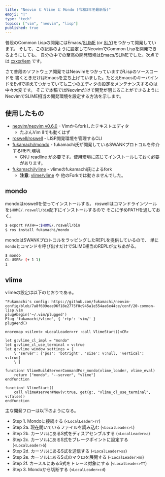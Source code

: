 ```yaml
---
title: "Neovim と Vlime と Mondo (令和3年冬最新版)"
emoji: "🎄"
type: "tech"
topics: ["vim", "neovim", "lisp"]
published: true
---
```


普段のCommon Lispの開発にはEmacs/[SLIME](https://github.com/slime/slime) (or [SLY](https://github.com/joaotavora/sly))をつかって開発しています。
そして、この記事のように設定してNeovimでCommon Lispを開発できるようにしても、
自分の中での至高の開発環境はEmacs/SLIMEでした。次点では [cxxxr/lem](https://github.com/cxxxr/lem) です。

さて普段のソフトウェア開発ではNeovimをつかっていますがLispのソースコードを
書くときだけはEmacsを立ち上げていました。たとえEmacsのキーバインドをEvilで揃えてつかっていても二つのエディタの設定をメンテナンスするのは中々大変です。
そこで本稿ではNeovimだけで開発が閉じることができるようにNeovimでSLIME相当の開発環境を設定する方法を示します。

## 使用したもの

- [neovim/neovim v0.6.0](https://github.com/neovim/neovim) - Vimからforkしたテキストエディタ
  - たぶんVim 8でも動くはず
- [roswell/roswell](https://github.com/roswell/roswell) - LISP開発環境を管理するCLI
- [fukamachi/mondo](https://github.com/fukamachi/mondo) - fukamachi氏が開発しているSWANKプロトコルを仲介するREPL環境
  - GNU readline が必要です。使用環境に応じてインストールしておく必要があります。
- [fukamachi/vlime](https://github.com/fukamachi/vlime) - vlimeのfukamachi氏によるfork
  - **注意**: [vlime/vlime](https://github.com/vlime/vlime) や 他のForkでは動きませんでした。

## mondo

mondoはroswellを使ってインストールする。
roswellはコマンドラインツールを`$HOME/.roswell/bin`配下にインストールするので
そこに予めPATHを通しておく。

```sh
$ export PATH+=:$HOME/.roswell/bin
$ ros install fukamachi/mondo
```

mondoはSWANKプロトコルをラッピングしたREPLを提供しているので、
単に`mondo`とコマンドを呼び出すだけでSLIME相当のREPLが立ちあがる。

```sh
$ mondo
CL-USER> (+ 1 1)
1
```

## vlime

vlimeの設定は以下のとおりである。

```vim
"Fukamachi's config: https://github.com/fukamachi/neovim-config/blob/7a8f609eae96f18e2775f0c945a1e554aa6e44ce/conf/20-common-lisp.vim
plug#begin('~/.vim/plugged')
Plug 'fukamachi/vlime', { 'rtp': 'vim/' }
plug#end()

nnoremap <silent> <LocalLeader>rr :call VlimeStart()<CR>

let g:vlime_cl_impl = "mondo"
let g:vlime_cl_use_terminal = v:true
let g:vlime_window_settings = {
    \ 'server': {'pos': 'botright', 'size': v:null, 'vertical': v:true}
    \ }

function! VlimeBuildServerCommandFor_mondo(vlime_loader, vlime_eval)
    return ["mondo", "--server", "vlime"]
endfunction

function! VlimeStart()
    call vlime#server#New(v:true, get(g:, "vlime_cl_use_terminal", v:false))
endfunction
```

主な開発フローは以下のようになる。

- Step 1. Mondoに接続する (`<LocalLeader>rr`)
- Step 2a. 現在開いているファイルを読み込む (`<LocalLeader>l`)
- Step 2b. カーソルにあるS式をディスアセンブルする (`<LocalLeader>a`)
- Step 2c. カーソルにあるS式をブレークポイントに設定する (`<LocalLeader>b`)
- Step 2d. カーソルにあるS式を送信する (`<LocalLeader>ss`)
- Step 2e. カーソルにあるS式のマクロを展開する (`<LocalLeader>mm`)
- Step 2f. カースルにあるS式をトレース対象にする (`<LocalLeader>TT`)
- Step 3. Mondoから切断する (`<LocalLeader>cd`)
